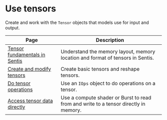 # Use tensors

Create and work with the `Tensor` objects that models use for input and output.

|Page|Description|
|-|-|
|[Tensor fundamentals in Sentis](tensor-fundamentals.md)|Understand the memory layout, memory location and format of tensors in Sentis.|
|[Create and modify tensors](do-basic-tensor-operations.md)|Create basic tensors and reshape tensors.|
|[Do tensor operations](do-complex-tensor-operations.md)|Use an `IOps` object to do operations on a tensor.|
|[Access tensor data directly](access-tensor-data-directly.md)|Use a compute shader or Burst to read from and write to a tensor directly in memory.|
